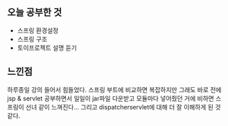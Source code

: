 ## 오늘 공부한 것

- 스프링 환경설정
- 스프링 구조
- 토이프로젝트 설명 듣기


## 느낀점

하루종일 강의 들어서 힘들었다. 스프링 부트에 비교하면 복잡하지만 그래도 바로 전에 jsp & servlet 공부하면서 일일이 jar파일 다운받고 모듈마다 넣어줬던 거에 비하면 스프링이 선녀 같이 느껴진다... 그리고 dispatcherservlet에 대해 더 잘 이해하게 된 것 같다. 
